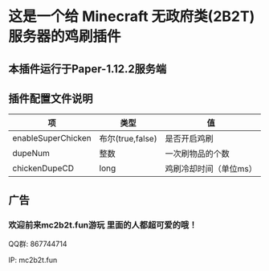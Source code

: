 # 这是一个给 Minecraft 无政府类(2B2T) 服务器的鸡刷插件

## 本插件运行于Paper-1.12.2服务端

## 插件配置文件说明

|项|类型|值|
|--|--|--|
|enableSuperChicken|布尔(true,false)|是否开启鸡刷|
|dupeNum|整数|一次刷物品的个数|
|chickenDupeCD|long|鸡刷冷却时间（单位ms）|

## 
## 广告

### 欢迎前来mc2b2t.fun游玩 里面的人都超可爱的哦！

QQ群: 867744714

IP: mc2b2t.fun
